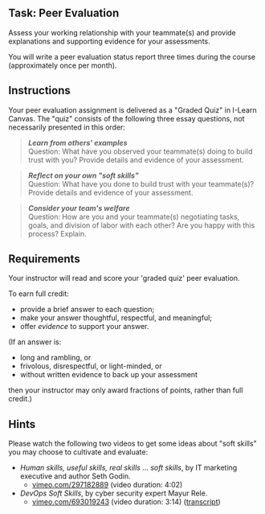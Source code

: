 ## Task: Peer Evaluation
Assess your working relationship with your teammate(s) and provide explanations and supporting evidence for your assessments.

You will write a peer evaluation status report three times during the course (approximately once per month).

## Instructions
Your peer evaluation assignment is delivered as a "Graded Quiz" in I-Learn Canvas.
The "quiz" consists of the following three essay questions,
not necessarily presented in this order:

> ***Learn from others' examples*** <br/>
Question:
What have you observed your teammate(s) doing to build trust with you?
Provide details and evidence of your assessment.

> ***Reflect on your own "soft skills"*** <br/>
Question:
What have you done to build trust with your teammate(s)?
Provide details and evidence of your assessment.

> ***Consider your team's welfare*** <br/>
Question:
How are you and your teammate(s) negotiating tasks, goals, and division of labor with each other?
Are you happy with this process? Explain.

## Requirements
Your instructor will read and score your 'graded quiz' peer evaluation.

To earn full credit:
- provide a brief answer to each question;
- make your answer thoughtful, respectful, and meaningful;
- offer *evidence* to support your answer.

(If an answer is:
- long and rambling, or
- frivolous, disrespectful, or light-minded, or
- without written evidence to back up your assessment

then your instructor may only award fractions of points, rather than full credit.)

## Hints
Please watch the following two videos to get some ideas about "soft skills" you may choose to cultivate and evaluate:

- *Human skills, useful skills, real skills ... soft skills*, by IT marketing executive and author Seth Godin.
  - <a href="https://vimeo.com/297182889" target="_blank" ref="noopener">vimeo.com/297182889</a>
(video duration: 4:02)
- *DevOps Soft Skills*, by cyber security expert Mayur Rele.
  - <a href="https://vimeo.com/693019243" target="_blank" ref="noopener">vimeo.com/693019243</a>
(video duration: 3:14) (<a href="http://mayurrele.com/devops-soft-skills/" target="_blank" ref="noopener">transcript</a>)
